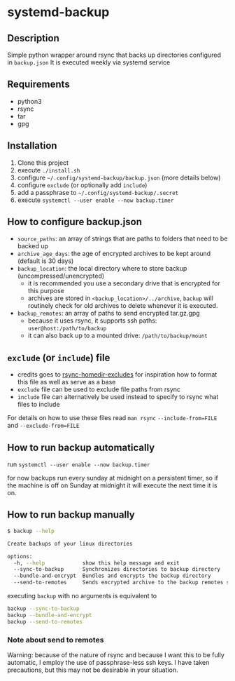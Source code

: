 # systemd-backup

## Description

Simple python wrapper around rsync that backs up directories configured in `backup.json`
It is executed weekly via systemd service

## Requirements
- python3
- rsync
- tar
- gpg

## Installation
1. Clone this project
1. execute `./install.sh`
1. configure `~/.config/systemd-backup/backup.json` (more details below)
1. configure `exclude` (or optionally add `include`)
1. add a passphrase to `~/.config/systemd-backup/.secret`
1. execute `systemctl --user enable --now backup.timer`

## How to configure backup.json

- `source_paths`: an array of strings that are paths to folders that need to be backed up
- `archive_age_days`: the age of encrypted archives to be kept around (default is 30 days)
- `backup_location`: the local directory where to store backup (uncompressed/unencrypted)
  - it is recommended you use a secondary drive that is encrypted for this purpose
  - archives are stored in `<backup_location>/../archive`, `backup` will routinely check for old archives to delete whenever
  it is executed.
- `backup_remotes`: an array of paths to send encrypted tar.gz.gpg
  - because it uses rsync, it supports ssh paths: `user@host:/path/to/backup`
  - it can also back up to a mounted drive: `/path/to/backup/mount`

## `exclude` (or `include`) file

- credits goes to [rsync-homedir-excludes](https://github.com/rubo77/rsync-homedir-excludes/blob/master/rsync-homedir-excludes.txt)
for inspiration how to format this file as well as serve as a base
- `exclude` file can be used to exclude file paths from rsync
- `include` file can alternatively be used instead to specify to rsync what files to include

For details on how to use these files read `man rsync` `--include-from=FILE` and `--exclude-from=FILE`

## How to run backup automatically
run `systemctl --user enable --now backup.timer`

for now backups run every sunday at midnight on a persistent timer, so if the machine is off on Sunday at midnight
it will execute the next time it is on.

## How to run backup manually

```bash
$ backup --help

Create backups of your linux directories

options:
  -h, --help            show this help message and exit
  --sync-to-backup      Synchronizes directories to backup directory
  --bundle-and-encrypt  Bundles and encrypts the backup directory
  --send-to-remotes     Sends encrypted archive to the backup remotes specified in ~/.config/systemd-backup/backup.json
```

executing `backup` with no arguments is equivalent to

```bash
backup --sync-to-backup
backup --bundle-and-encrypt
backup --send-to-remotes
```

### Note about send to remotes
Warning: because of the nature of rsync and because I want this to be fully automatic, I employ the use of passphrase-less
ssh keys. I have taken precautions, but this may not be desirable in your situation.
